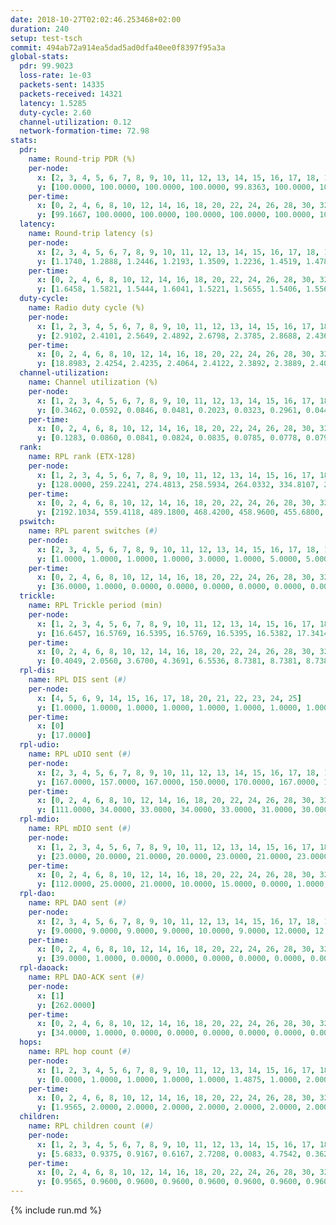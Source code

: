 ```yaml
---
date: 2018-10-27T02:02:46.253468+02:00
duration: 240
setup: test-tsch
commit: 494ab72a914ea5dad5ad0dfa40ee0f8397f95a3a
global-stats:
  pdr: 99.9023
  loss-rate: 1e-03
  packets-sent: 14335
  packets-received: 14321
  latency: 1.5285
  duty-cycle: 2.60
  channel-utilization: 0.12
  network-formation-time: 72.98
stats:
  pdr:
    name: Round-trip PDR (%)
    per-node:
      x: [2, 3, 4, 5, 6, 7, 8, 9, 10, 11, 12, 13, 14, 15, 16, 17, 18, 19, 20, 21, 22, 23, 24, 25]
      y: [100.0000, 100.0000, 100.0000, 100.0000, 99.8363, 100.0000, 100.0000, 99.8382, 100.0000, 100.0000, 99.6661, 100.0000, 100.0000, 100.0000, 100.0000, 99.3162, 99.8314, 99.8308, 100.0000, 100.0000, 100.0000, 99.6785, 99.8397, 99.8333]
    per-time:
      x: [0, 2, 4, 6, 8, 10, 12, 14, 16, 18, 20, 22, 24, 26, 28, 30, 32, 34, 36, 38, 40, 42, 44, 46, 48, 50, 52, 54, 56, 58, 60, 62, 64, 66, 68, 70, 72, 74, 76, 78, 80, 82, 84, 86, 88, 90, 92, 94, 96, 98, 100, 102, 104, 106, 108, 110, 112, 114, 116, 118, 120, 122, 124, 126, 128, 130, 132, 134, 136, 138, 140, 142, 144, 146, 148, 150, 152, 154, 156, 158, 160, 162, 164, 166, 168, 170, 172, 174, 176, 178, 180, 182, 184, 186, 188, 190, 192, 194, 196, 198, 200, 202, 204, 206, 208, 210, 212, 214, 216, 218, 220, 222, 224, 226, 228, 230, 232, 234, 236, 238, 240]
      y: [99.1667, 100.0000, 100.0000, 100.0000, 100.0000, 100.0000, 100.0000, 100.0000, 99.1667, 100.0000, 100.0000, 99.1736, 100.0000, 98.3333, 100.0000, 100.0000, 100.0000, 100.0000, 100.0000, 100.0000, 100.0000, 99.1597, 100.0000, 100.0000, 100.0000, 100.0000, 100.0000, 100.0000, 100.0000, 97.5000, 100.0000, 100.0000, 100.0000, 100.0000, 100.0000, 100.0000, 100.0000, 100.0000, 100.0000, 100.0000, 100.0000, 100.0000, 100.0000, 100.0000, 100.0000, 100.0000, 100.0000, 100.0000, 100.0000, 100.0000, 99.1667, 100.0000, 100.0000, 100.0000, 100.0000, 100.0000, 100.0000, 100.0000, 100.0000, 100.0000, 100.0000, 99.1667, 100.0000, 100.0000, 100.0000, 100.0000, 100.0000, 100.0000, 100.0000, 100.0000, 100.0000, 100.0000, 100.0000, 100.0000, 100.0000, 100.0000, 100.0000, 100.0000, 100.0000, 100.0000, 100.0000, 100.0000, 100.0000, 100.0000, 100.0000, 100.0000, 100.0000, 100.0000, 100.0000, 100.0000, 100.0000, 100.0000, 100.0000, 100.0000, 100.0000, 100.0000, 100.0000, 100.0000, 100.0000, 100.0000, 100.0000, 100.0000, 100.0000, 100.0000, 100.0000, 100.0000, 100.0000, 100.0000, 100.0000, 100.0000, 99.1667, 100.0000, 100.0000, 99.1667, 100.0000, 100.0000, 100.0000, 99.1667, 100.0000, 100.0000, null]
  latency:
    name: Round-trip latency (s)
    per-node:
      x: [2, 3, 4, 5, 6, 7, 8, 9, 10, 11, 12, 13, 14, 15, 16, 17, 18, 19, 20, 21, 22, 23, 24, 25]
      y: [1.1740, 1.2888, 1.2446, 1.2193, 1.3509, 1.2236, 1.4519, 1.4786, 1.4375, 1.6440, 1.3890, 1.4399, 1.6699, 1.4405, 1.4613, 1.6441, 1.6667, 1.7187, 1.6345, 1.7671, 1.7130, 1.8362, 1.8337, 1.8706]
    per-time:
      x: [0, 2, 4, 6, 8, 10, 12, 14, 16, 18, 20, 22, 24, 26, 28, 30, 32, 34, 36, 38, 40, 42, 44, 46, 48, 50, 52, 54, 56, 58, 60, 62, 64, 66, 68, 70, 72, 74, 76, 78, 80, 82, 84, 86, 88, 90, 92, 94, 96, 98, 100, 102, 104, 106, 108, 110, 112, 114, 116, 118, 120, 122, 124, 126, 128, 130, 132, 134, 136, 138, 140, 142, 144, 146, 148, 150, 152, 154, 156, 158, 160, 162, 164, 166, 168, 170, 172, 174, 176, 178, 180, 182, 184, 186, 188, 190, 192, 194, 196, 198, 200, 202, 204, 206, 208, 210, 212, 214, 216, 218, 220, 222, 224, 226, 228, 230, 232, 234, 236, 238, 240]
      y: [1.6458, 1.5821, 1.5444, 1.6041, 1.5221, 1.5655, 1.5406, 1.5564, 1.5760, 1.5997, 1.6190, 1.5523, 1.5685, 1.5968, 1.5236, 1.5790, 1.6046, 1.5829, 1.5650, 1.6034, 1.5919, 1.5899, 1.6202, 1.5991, 1.5785, 1.5920, 1.5472, 1.5566, 1.5610, 1.5678, 1.5414, 1.6086, 1.5610, 1.5057, 1.5970, 1.5673, 1.5462, 1.5222, 1.5775, 1.4981, 1.5352, 1.5096, 1.5055, 1.5668, 1.4994, 1.5273, 1.5450, 1.5063, 1.5009, 1.5337, 1.5336, 1.5823, 1.5204, 1.5430, 1.5627, 1.5621, 1.5400, 1.5654, 1.5515, 1.5447, 1.5222, 1.4798, 1.4716, 1.5336, 1.4812, 1.6044, 1.5385, 1.5445, 1.5416, 1.5519, 1.5351, 1.4883, 1.5905, 1.4886, 1.4922, 1.5204, 1.4666, 1.5110, 1.4534, 1.4611, 1.4555, 1.4876, 1.4754, 1.4927, 1.4902, 1.4737, 1.4747, 1.4849, 1.4825, 1.4997, 1.4744, 1.5262, 1.4839, 1.5065, 1.4905, 1.4765, 1.4994, 1.4921, 1.4792, 1.4479, 1.4866, 1.4757, 1.5438, 1.4931, 1.4977, 1.5014, 1.5154, 1.4797, 1.5093, 1.5203, 1.4708, 1.4793, 1.4696, 1.4581, 1.4530, 1.5306, 1.4657, 1.4720, 1.5179, 1.4910, null]
  duty-cycle:
    name: Radio duty cycle (%)
    per-node:
      x: [1, 2, 3, 4, 5, 6, 7, 8, 9, 10, 11, 12, 13, 14, 15, 16, 17, 18, 19, 20, 21, 22, 23, 24, 25]
      y: [2.9102, 2.4101, 2.5649, 2.4892, 2.6798, 2.3785, 2.8688, 2.4360, 2.4751, 2.4898, 2.4880, 2.3990, 2.5929, 2.4595, 2.6079, 2.5842, 2.4614, 2.5406, 2.4569, 2.4827, 2.4815, 2.6219, 2.4958, 2.4993, 2.4756]
    per-time:
      x: [0, 2, 4, 6, 8, 10, 12, 14, 16, 18, 20, 22, 24, 26, 28, 30, 32, 34, 36, 38, 40, 42, 44, 46, 48, 50, 52, 54, 56, 58, 60, 62, 64, 66, 68, 70, 72, 74, 76, 78, 80, 82, 84, 86, 88, 90, 92, 94, 96, 98, 100, 102, 104, 106, 108, 110, 112, 114, 116, 118, 120, 122, 124, 126, 128, 130, 132, 134, 136, 138, 140, 142, 144, 146, 148, 150, 152, 154, 156, 158, 160, 162, 164, 166, 168, 170, 172, 174, 176, 178, 180, 182, 184, 186, 188, 190, 192, 194, 196, 198, 200, 202, 204, 206, 208, 210, 212, 214, 216, 218, 220, 222, 224, 226, 228, 230, 232, 234, 236, 238]
      y: [18.8983, 2.4254, 2.4235, 2.4064, 2.4122, 2.3892, 2.3889, 2.4038, 2.3996, 2.4000, 2.4000, 2.4019, 2.3827, 2.4009, 2.4263, 2.3946, 2.3957, 2.3905, 2.3982, 2.3992, 2.3993, 2.3913, 2.4077, 2.4111, 2.4085, 2.4133, 2.4067, 2.4045, 2.3913, 2.4206, 2.3980, 2.3960, 2.4193, 2.3951, 2.3942, 2.4187, 2.3985, 2.4100, 2.3954, 2.4014, 2.3923, 2.4066, 2.4175, 2.4188, 2.4027, 2.3951, 2.4056, 2.3910, 2.4064, 2.4012, 2.7936, 2.9897, 2.6762, 2.7029, 2.4016, 2.3913, 2.4018, 2.4164, 2.4248, 2.4004, 2.3972, 2.3977, 2.3977, 2.3993, 2.3948, 2.3957, 2.4056, 2.3997, 2.4068, 2.3976, 2.3966, 2.4022, 2.4211, 2.4124, 2.4053, 2.3914, 2.4062, 2.4096, 2.3945, 2.3805, 2.3896, 2.3896, 2.4010, 2.4040, 2.3898, 2.4147, 2.3973, 2.3929, 2.3952, 2.3971, 2.4018, 2.4062, 2.4039, 2.3951, 2.4078, 2.3926, 2.3922, 2.3875, 2.4031, 2.3935, 2.4021, 2.3906, 2.4015, 2.4085, 2.3961, 2.4047, 2.3946, 2.4075, 2.3994, 2.3907, 2.3982, 2.4013, 2.3910, 2.3755, 2.3769, 2.3979, 2.4011, 2.3859, 2.4099, 2.4001]
  channel-utilization:
    name: Channel utilization (%)
    per-node:
      x: [1, 2, 3, 4, 5, 6, 7, 8, 9, 10, 11, 12, 13, 14, 15, 16, 17, 18, 19, 20, 21, 22, 23, 24, 25]
      y: [0.3462, 0.0592, 0.0846, 0.0481, 0.2023, 0.0323, 0.2961, 0.0442, 0.0342, 0.0352, 0.0360, 0.0332, 0.0940, 0.0356, 0.1219, 0.1174, 0.0365, 0.0947, 0.0350, 0.0515, 0.0333, 0.0450, 0.0314, 0.0315, 0.0309]
    per-time:
      x: [0, 2, 4, 6, 8, 10, 12, 14, 16, 18, 20, 22, 24, 26, 28, 30, 32, 34, 36, 38, 40, 42, 44, 46, 48, 50, 52, 54, 56, 58, 60, 62, 64, 66, 68, 70, 72, 74, 76, 78, 80, 82, 84, 86, 88, 90, 92, 94, 96, 98, 100, 102, 104, 106, 108, 110, 112, 114, 116, 118, 120, 122, 124, 126, 128, 130, 132, 134, 136, 138, 140, 142, 144, 146, 148, 150, 152, 154, 156, 158, 160, 162, 164, 166, 168, 170, 172, 174, 176, 178, 180, 182, 184, 186, 188, 190, 192, 194, 196, 198, 200, 202, 204, 206, 208, 210, 212, 214, 216, 218, 220, 222, 224, 226, 228, 230, 232, 234, 236, 238]
      y: [0.1283, 0.0860, 0.0841, 0.0824, 0.0835, 0.0785, 0.0778, 0.0791, 0.0807, 0.0835, 0.0818, 0.0825, 0.0755, 0.0864, 0.0945, 0.0807, 0.0801, 0.0773, 0.0834, 0.0831, 0.0825, 0.0789, 0.0867, 0.0865, 0.0815, 0.0830, 0.0869, 0.0810, 0.0796, 0.0911, 0.0812, 0.0782, 0.0884, 0.0791, 0.0777, 0.0891, 0.0827, 0.0875, 0.0840, 0.0825, 0.0784, 0.0840, 0.0857, 0.0897, 0.0823, 0.0794, 0.0844, 0.0734, 0.0836, 0.0825, 0.3171, 0.3597, 0.2036, 0.2172, 0.0826, 0.0787, 0.0837, 0.0901, 0.0882, 0.0811, 0.0811, 0.0792, 0.0802, 0.0789, 0.0800, 0.0794, 0.0832, 0.0800, 0.0824, 0.0796, 0.0803, 0.0800, 0.0884, 0.0886, 0.0838, 0.0771, 0.0815, 0.0811, 0.0782, 0.0725, 0.0773, 0.0765, 0.0827, 0.0819, 0.0760, 0.0851, 0.0800, 0.0762, 0.0773, 0.0793, 0.0816, 0.0811, 0.0812, 0.0774, 0.0828, 0.0773, 0.0778, 0.0754, 0.0790, 0.0792, 0.0810, 0.0780, 0.0811, 0.0827, 0.0758, 0.0839, 0.0791, 0.0844, 0.0819, 0.0774, 0.0799, 0.0798, 0.0766, 0.0709, 0.0721, 0.0825, 0.0810, 0.0764, 0.0853, 0.0804]
  rank:
    name: RPL rank (ETX-128)
    per-node:
      x: [1, 2, 3, 4, 5, 6, 7, 8, 9, 10, 11, 12, 13, 14, 15, 16, 17, 18, 19, 20, 21, 22, 23, 24, 25]
      y: [128.0000, 259.2241, 274.4813, 258.5934, 264.0332, 334.8107, 269.1792, 411.7673, 439.4245, 419.6504, 431.6434, 387.6320, 417.1926, 537.4816, 436.0782, 425.0123, 467.5347, 798.6016, 551.0571, 554.1111, 595.8636, 564.4122, 939.3468, 675.6098, 680.3563]
    per-time:
      x: [0, 2, 4, 6, 8, 10, 12, 14, 16, 18, 20, 22, 24, 26, 28, 30, 32, 34, 36, 38, 40, 42, 44, 46, 48, 50, 52, 54, 56, 58, 60, 62, 64, 66, 68, 70, 72, 74, 76, 78, 80, 82, 84, 86, 88, 90, 92, 94, 96, 98, 100, 102, 104, 106, 108, 110, 112, 114, 116, 118, 120, 122, 124, 126, 128, 130, 132, 134, 136, 138, 140, 142, 144, 146, 148, 150, 152, 154, 156, 158, 160, 162, 164, 166, 168, 170, 172, 174, 176, 178, 180, 182, 184, 186, 188, 190, 192, 194, 196, 198, 200, 202, 204, 206, 208, 210, 212, 214, 216, 218, 220, 222, 224, 226, 228, 230, 232, 234, 236, 238]
      y: [2192.1034, 559.4118, 489.1800, 468.4200, 458.9600, 455.6800, 450.9800, 470.3200, 461.5294, 472.0400, 467.6000, 465.6000, 461.9020, 472.5098, 488.3462, 474.6000, 469.0600, 470.4600, 468.6154, 457.4902, 456.6600, 458.3200, 472.1923, 464.6600, 445.9400, 444.6400, 443.4800, 442.5294, 439.9038, 440.0566, 453.0196, 451.3800, 446.2000, 448.2200, 448.4600, 450.3585, 441.3800, 445.0784, 442.9412, 441.8400, 437.0800, 433.6400, 434.0000, 434.2549, 432.8400, 429.8000, 422.3137, 424.5400, 423.8600, 421.1000, 421.5800, 299.6226, 288.0304, 272.5169, 320.3571, 427.8600, 424.2200, 429.6471, 436.0000, 433.3400, 433.1400, 431.8235, 430.1400, 429.5000, 428.7255, 423.8846, 423.8600, 419.2800, 419.2400, 421.8600, 421.9200, 422.7451, 428.2157, 431.6981, 423.8039, 420.8000, 422.1731, 417.5600, 418.9800, 427.1538, 417.9600, 419.2400, 428.3962, 433.0980, 425.1200, 421.0196, 421.5400, 420.9400, 419.0588, 420.5800, 424.9808, 429.4902, 431.0196, 423.9400, 425.8400, 426.4000, 426.1373, 426.3725, 424.5000, 421.9412, 420.3725, 421.4800, 420.9400, 422.7600, 428.5490, 425.0200, 428.0392, 422.2941, 428.9808, 424.0600, 428.7451, 433.2400, 426.9200, 424.7200, 431.1000, 432.4706, 431.8400, 428.5600, 432.8462, 423.3137]
  pswitch:
    name: RPL parent switches (#)
    per-node:
      x: [2, 3, 4, 5, 6, 7, 8, 9, 10, 11, 12, 13, 14, 15, 16, 17, 18, 19, 20, 21, 22, 23, 24, 25]
      y: [1.0000, 1.0000, 1.0000, 1.0000, 3.0000, 1.0000, 5.0000, 5.0000, 6.0000, 4.0000, 10.0000, 4.0000, 5.0000, 3.0000, 3.0000, 5.0000, 10.0000, 5.0000, 3.0000, 2.0000, 5.0000, 8.0000, 6.0000, 7.0000]
    per-time:
      x: [0, 2, 4, 6, 8, 10, 12, 14, 16, 18, 20, 22, 24, 26, 28, 30, 32, 34, 36, 38, 40, 42, 44, 46, 48, 50, 52, 54, 56, 58, 60, 62, 64, 66, 68, 70, 72, 74, 76, 78, 80, 82, 84, 86, 88, 90, 92, 94, 96, 98, 100, 102, 104, 106, 108, 110, 112, 114, 116, 118, 120, 122, 124, 126, 128, 130, 132, 134, 136, 138, 140, 142, 144, 146, 148, 150, 152, 154, 156, 158, 160, 162, 164, 166, 168, 170, 172, 174, 176, 178, 180, 182, 184, 186, 188, 190, 192, 194, 196, 198, 200, 202, 204, 206, 208, 210, 212, 214, 216, 218, 220, 222, 224, 226, 228, 230, 232, 234, 236, 238]
      y: [36.0000, 1.0000, 0.0000, 0.0000, 0.0000, 0.0000, 0.0000, 0.0000, 1.0000, 0.0000, 0.0000, 0.0000, 1.0000, 1.0000, 2.0000, 0.0000, 0.0000, 0.0000, 2.0000, 1.0000, 0.0000, 0.0000, 2.0000, 0.0000, 0.0000, 0.0000, 0.0000, 1.0000, 2.0000, 3.0000, 1.0000, 0.0000, 0.0000, 0.0000, 0.0000, 3.0000, 0.0000, 1.0000, 1.0000, 0.0000, 0.0000, 0.0000, 0.0000, 1.0000, 0.0000, 0.0000, 1.0000, 0.0000, 0.0000, 0.0000, 0.0000, 0.0000, 0.0000, 0.0000, 0.0000, 0.0000, 0.0000, 1.0000, 2.0000, 0.0000, 0.0000, 1.0000, 0.0000, 2.0000, 1.0000, 2.0000, 0.0000, 0.0000, 0.0000, 0.0000, 0.0000, 1.0000, 1.0000, 3.0000, 1.0000, 0.0000, 2.0000, 0.0000, 0.0000, 2.0000, 0.0000, 0.0000, 3.0000, 1.0000, 0.0000, 1.0000, 0.0000, 0.0000, 1.0000, 0.0000, 2.0000, 1.0000, 1.0000, 0.0000, 0.0000, 0.0000, 1.0000, 1.0000, 0.0000, 1.0000, 1.0000, 0.0000, 0.0000, 0.0000, 1.0000, 0.0000, 1.0000, 1.0000, 2.0000, 0.0000, 1.0000, 0.0000, 0.0000, 0.0000, 0.0000, 1.0000, 0.0000, 0.0000, 2.0000, 1.0000]
  trickle:
    name: RPL Trickle period (min)
    per-node:
      x: [1, 2, 3, 4, 5, 6, 7, 8, 9, 10, 11, 12, 13, 14, 15, 16, 17, 18, 19, 20, 21, 22, 23, 24, 25]
      y: [16.6457, 16.5769, 16.5395, 16.5769, 16.5395, 16.5382, 17.3414, 16.4038, 16.5459, 16.4784, 16.4727, 16.4028, 16.5510, 16.5453, 16.4798, 16.4674, 16.4748, 16.4289, 16.4768, 16.5017, 16.4548, 16.5384, 16.5497, 16.5422, 16.5460]
    per-time:
      x: [0, 2, 4, 6, 8, 10, 12, 14, 16, 18, 20, 22, 24, 26, 28, 30, 32, 34, 36, 38, 40, 42, 44, 46, 48, 50, 52, 54, 56, 58, 60, 62, 64, 66, 68, 70, 72, 74, 76, 78, 80, 82, 84, 86, 88, 90, 92, 94, 96, 98, 100, 102, 104, 106, 108, 110, 112, 114, 116, 118, 120, 122, 124, 126, 128, 130, 132, 134, 136, 138, 140, 142, 144, 146, 148, 150, 152, 154, 156, 158, 160, 162, 164, 166, 168, 170, 172, 174, 176, 178, 180, 182, 184, 186, 188, 190, 192, 194, 196, 198, 200, 202, 204, 206, 208, 210, 212, 214, 216, 218, 220, 222, 224, 226, 228, 230, 232, 234, 236, 238]
      y: [0.4049, 2.0560, 3.6700, 4.3691, 6.5536, 8.7381, 8.7381, 8.7381, 9.4235, 17.4763, 17.4763, 17.4763, 17.4763, 17.4763, 17.4763, 17.4763, 17.4763, 17.4763, 17.4763, 17.4763, 17.4763, 17.4763, 17.4763, 17.4763, 17.4763, 17.4763, 17.4763, 17.4763, 17.4763, 17.4763, 17.4763, 17.4763, 17.4763, 17.4763, 17.4763, 17.4763, 17.4763, 17.4763, 17.4763, 17.4763, 17.4763, 17.4763, 17.4763, 17.4763, 17.4763, 17.4763, 17.4763, 17.4763, 17.4763, 17.4763, 17.4763, 17.4763, 17.4763, 17.4763, 17.4763, 17.4763, 17.4763, 17.4763, 17.4763, 17.4763, 17.4763, 17.4763, 17.4763, 17.4763, 17.4763, 17.4763, 17.4763, 17.4763, 17.4763, 17.4763, 17.4763, 17.4763, 17.4763, 17.4763, 17.4763, 17.4763, 17.4763, 17.4763, 17.4763, 17.4763, 17.4763, 17.4763, 17.4763, 17.4763, 17.4763, 17.4763, 17.4763, 17.4763, 17.4763, 17.4763, 17.4763, 17.4763, 17.4763, 17.4763, 17.4763, 17.4763, 17.4763, 17.4763, 17.4763, 17.4763, 17.4763, 17.4763, 17.4763, 17.4763, 17.4763, 17.4763, 17.4763, 17.4763, 17.4763, 17.4763, 17.4763, 17.4763, 17.4763, 17.4763, 17.4763, 17.4763, 17.4763, 17.4763, 17.4763, 17.4763]
  rpl-dis:
    name: RPL DIS sent (#)
    per-node:
      x: [4, 5, 6, 9, 14, 15, 16, 17, 18, 20, 21, 22, 23, 24, 25]
      y: [1.0000, 1.0000, 1.0000, 1.0000, 1.0000, 1.0000, 1.0000, 1.0000, 1.0000, 1.0000, 1.0000, 1.0000, 2.0000, 2.0000, 1.0000]
    per-time:
      x: [0]
      y: [17.0000]
  rpl-udio:
    name: RPL uDIO sent (#)
    per-node:
      x: [2, 3, 4, 5, 6, 7, 8, 9, 10, 11, 12, 13, 14, 15, 16, 17, 18, 19, 20, 21, 22, 23, 24, 25]
      y: [167.0000, 157.0000, 167.0000, 150.0000, 170.0000, 167.0000, 170.0000, 164.0000, 161.0000, 170.0000, 169.0000, 160.0000, 164.0000, 163.0000, 155.0000, 167.0000, 168.0000, 168.0000, 173.0000, 171.0000, 166.0000, 164.0000, 169.0000, 160.0000]
    per-time:
      x: [0, 2, 4, 6, 8, 10, 12, 14, 16, 18, 20, 22, 24, 26, 28, 30, 32, 34, 36, 38, 40, 42, 44, 46, 48, 50, 52, 54, 56, 58, 60, 62, 64, 66, 68, 70, 72, 74, 76, 78, 80, 82, 84, 86, 88, 90, 92, 94, 96, 98, 100, 102, 104, 106, 108, 110, 112, 114, 116, 118, 120, 122, 124, 126, 128, 130, 132, 134, 136, 138, 140, 142, 144, 146, 148, 150, 152, 154, 156, 158, 160, 162, 164, 166, 168, 170, 172, 174, 176, 178, 180, 182, 184, 186, 188, 190, 192, 194, 196, 198, 200, 202, 204, 206, 208, 210, 212, 214, 216, 218, 220, 222, 224, 226, 228, 230, 232, 234, 236, 238, 240]
      y: [111.0000, 34.0000, 33.0000, 34.0000, 33.0000, 31.0000, 30.0000, 34.0000, 35.0000, 32.0000, 34.0000, 30.0000, 31.0000, 35.0000, 27.0000, 33.0000, 30.0000, 34.0000, 33.0000, 36.0000, 33.0000, 32.0000, 40.0000, 30.0000, 35.0000, 31.0000, 34.0000, 30.0000, 31.0000, 30.0000, 36.0000, 35.0000, 35.0000, 32.0000, 27.0000, 34.0000, 29.0000, 39.0000, 31.0000, 30.0000, 35.0000, 34.0000, 33.0000, 31.0000, 32.0000, 30.0000, 32.0000, 36.0000, 32.0000, 33.0000, 31.0000, 43.0000, 28.0000, 31.0000, 32.0000, 31.0000, 32.0000, 34.0000, 33.0000, 31.0000, 35.0000, 34.0000, 34.0000, 32.0000, 31.0000, 31.0000, 30.0000, 30.0000, 35.0000, 27.0000, 34.0000, 33.0000, 32.0000, 32.0000, 31.0000, 34.0000, 30.0000, 30.0000, 36.0000, 32.0000, 31.0000, 36.0000, 35.0000, 32.0000, 28.0000, 35.0000, 33.0000, 28.0000, 35.0000, 33.0000, 29.0000, 34.0000, 33.0000, 31.0000, 34.0000, 31.0000, 31.0000, 34.0000, 30.0000, 33.0000, 31.0000, 33.0000, 33.0000, 32.0000, 25.0000, 31.0000, 32.0000, 33.0000, 32.0000, 32.0000, 28.0000, 36.0000, 33.0000, 31.0000, 32.0000, 31.0000, 31.0000, 32.0000, 31.0000, 31.0000, 3.0000]
  rpl-mdio:
    name: RPL mDIO sent (#)
    per-node:
      x: [1, 2, 3, 4, 5, 6, 7, 8, 9, 10, 11, 12, 13, 14, 15, 16, 17, 18, 19, 20, 21, 22, 23, 24, 25]
      y: [23.0000, 20.0000, 21.0000, 20.0000, 23.0000, 21.0000, 23.0000, 21.0000, 21.0000, 21.0000, 21.0000, 20.0000, 21.0000, 20.0000, 21.0000, 21.0000, 20.0000, 21.0000, 20.0000, 20.0000, 21.0000, 20.0000, 20.0000, 20.0000, 20.0000]
    per-time:
      x: [0, 2, 4, 6, 8, 10, 12, 14, 16, 18, 20, 22, 24, 26, 28, 30, 32, 34, 36, 38, 40, 42, 44, 46, 48, 50, 52, 54, 56, 58, 60, 62, 64, 66, 68, 70, 72, 74, 76, 78, 80, 82, 84, 86, 88, 90, 92, 94, 96, 98, 100, 102, 104, 106, 108, 110, 112, 114, 116, 118, 120, 122, 124, 126, 128, 130, 132, 134, 136, 138, 140, 142, 144, 146, 148, 150, 152, 154, 156, 158, 160, 162, 164, 166, 168, 170, 172, 174, 176, 178, 180, 182, 184, 186, 188, 190, 192, 194, 196, 198, 200, 202, 204, 206, 208, 210, 212, 214, 216, 218, 220, 222, 224, 226, 228, 230, 232, 234, 236, 238, 240]
      y: [112.0000, 25.0000, 21.0000, 10.0000, 15.0000, 0.0000, 1.0000, 10.0000, 12.0000, 2.0000, 0.0000, 0.0000, 0.0000, 3.0000, 7.0000, 5.0000, 8.0000, 2.0000, 0.0000, 0.0000, 0.0000, 0.0000, 2.0000, 8.0000, 5.0000, 7.0000, 3.0000, 0.0000, 0.0000, 0.0000, 2.0000, 8.0000, 7.0000, 4.0000, 4.0000, 0.0000, 0.0000, 0.0000, 0.0000, 4.0000, 4.0000, 8.0000, 6.0000, 3.0000, 0.0000, 0.0000, 0.0000, 0.0000, 6.0000, 2.0000, 4.0000, 8.0000, 5.0000, 0.0000, 0.0000, 0.0000, 0.0000, 2.0000, 7.0000, 5.0000, 8.0000, 3.0000, 0.0000, 0.0000, 0.0000, 1.0000, 3.0000, 8.0000, 10.0000, 3.0000, 0.0000, 0.0000, 0.0000, 0.0000, 2.0000, 7.0000, 4.0000, 8.0000, 4.0000, 0.0000, 0.0000, 0.0000, 0.0000, 4.0000, 5.0000, 5.0000, 7.0000, 4.0000, 0.0000, 0.0000, 0.0000, 0.0000, 7.0000, 6.0000, 6.0000, 6.0000, 0.0000, 0.0000, 0.0000, 0.0000, 1.0000, 4.0000, 5.0000, 11.0000, 4.0000, 0.0000, 0.0000, 0.0000, 0.0000, 2.0000, 5.0000, 8.0000, 6.0000, 4.0000, 0.0000, 0.0000, 0.0000, 0.0000, 6.0000, 5.0000, 1.0000]
  rpl-dao:
    name: RPL DAO sent (#)
    per-node:
      x: [2, 3, 4, 5, 6, 7, 8, 9, 10, 11, 12, 13, 14, 15, 16, 17, 18, 19, 20, 21, 22, 23, 24, 25]
      y: [9.0000, 9.0000, 9.0000, 9.0000, 10.0000, 9.0000, 12.0000, 12.0000, 11.0000, 12.0000, 16.0000, 10.0000, 11.0000, 11.0000, 11.0000, 13.0000, 14.0000, 12.0000, 10.0000, 12.0000, 12.0000, 13.0000, 13.0000, 11.0000]
    per-time:
      x: [0, 2, 4, 6, 8, 10, 12, 14, 16, 18, 20, 22, 24, 26, 28, 30, 32, 34, 36, 38, 40, 42, 44, 46, 48, 50, 52, 54, 56, 58, 60, 62, 64, 66, 68, 70, 72, 74, 76, 78, 80, 82, 84, 86, 88, 90, 92, 94, 96, 98, 100, 102, 104, 106, 108, 110, 112, 114, 116, 118, 120, 122, 124, 126, 128, 130, 132, 134, 136, 138, 140, 142, 144, 146, 148, 150, 152, 154, 156, 158, 160, 162, 164, 166, 168, 170, 172, 174, 176, 178, 180, 182, 184, 186, 188, 190, 192, 194, 196, 198, 200, 202, 204, 206, 208, 210, 212, 214, 216, 218, 220, 222, 224, 226, 228, 230, 232, 234, 236, 238]
      y: [39.0000, 1.0000, 0.0000, 0.0000, 0.0000, 0.0000, 0.0000, 0.0000, 1.0000, 0.0000, 0.0000, 0.0000, 1.0000, 1.0000, 25.0000, 1.0000, 0.0000, 0.0000, 2.0000, 1.0000, 0.0000, 0.0000, 3.0000, 0.0000, 0.0000, 0.0000, 0.0000, 1.0000, 13.0000, 9.0000, 1.0000, 0.0000, 0.0000, 1.0000, 0.0000, 3.0000, 0.0000, 2.0000, 1.0000, 0.0000, 0.0000, 0.0000, 7.0000, 11.0000, 0.0000, 0.0000, 1.0000, 1.0000, 0.0000, 2.0000, 0.0000, 2.0000, 2.0000, 0.0000, 0.0000, 0.0000, 4.0000, 11.0000, 4.0000, 0.0000, 1.0000, 2.0000, 0.0000, 3.0000, 1.0000, 4.0000, 0.0000, 0.0000, 0.0000, 0.0000, 0.0000, 7.0000, 9.0000, 3.0000, 2.0000, 0.0000, 4.0000, 1.0000, 0.0000, 3.0000, 1.0000, 0.0000, 3.0000, 1.0000, 0.0000, 6.0000, 4.0000, 1.0000, 3.0000, 0.0000, 6.0000, 1.0000, 1.0000, 1.0000, 2.0000, 0.0000, 2.0000, 2.0000, 0.0000, 3.0000, 5.0000, 2.0000, 1.0000, 1.0000, 2.0000, 4.0000, 1.0000, 1.0000, 4.0000, 0.0000, 1.0000, 2.0000, 0.0000, 1.0000, 5.0000, 3.0000, 1.0000, 1.0000, 3.0000, 5.0000]
  rpl-daoack:
    name: RPL DAO-ACK sent (#)
    per-node:
      x: [1]
      y: [262.0000]
    per-time:
      x: [0, 2, 4, 6, 8, 10, 12, 14, 16, 18, 20, 22, 24, 26, 28, 30, 32, 34, 36, 38, 40, 42, 44, 46, 48, 50, 52, 54, 56, 58, 60, 62, 64, 66, 68, 70, 72, 74, 76, 78, 80, 82, 84, 86, 88, 90, 92, 94, 96, 98, 100, 102, 104, 106, 108, 110, 112, 114, 116, 118, 120, 122, 124, 126, 128, 130, 132, 134, 136, 138, 140, 142, 144, 146, 148, 150, 152, 154, 156, 158, 160, 162, 164, 166, 168, 170, 172, 174, 176, 178, 180, 182, 184, 186, 188, 190, 192, 194, 196, 198, 200, 202, 204, 206, 208, 210, 212, 214, 216, 218, 220, 222, 224, 226, 228, 230, 232, 234, 236, 238]
      y: [34.0000, 1.0000, 0.0000, 0.0000, 0.0000, 0.0000, 0.0000, 0.0000, 1.0000, 0.0000, 0.0000, 0.0000, 1.0000, 1.0000, 23.0000, 1.0000, 0.0000, 0.0000, 2.0000, 1.0000, 0.0000, 0.0000, 3.0000, 0.0000, 0.0000, 0.0000, 0.0000, 1.0000, 13.0000, 8.0000, 1.0000, 0.0000, 0.0000, 1.0000, 0.0000, 3.0000, 0.0000, 2.0000, 1.0000, 0.0000, 0.0000, 0.0000, 7.0000, 11.0000, 0.0000, 0.0000, 1.0000, 1.0000, 0.0000, 2.0000, 0.0000, 2.0000, 2.0000, 0.0000, 0.0000, 0.0000, 4.0000, 11.0000, 4.0000, 0.0000, 1.0000, 2.0000, 0.0000, 3.0000, 1.0000, 4.0000, 0.0000, 0.0000, 0.0000, 0.0000, 0.0000, 7.0000, 9.0000, 3.0000, 2.0000, 0.0000, 4.0000, 1.0000, 0.0000, 3.0000, 1.0000, 0.0000, 3.0000, 1.0000, 0.0000, 6.0000, 4.0000, 1.0000, 3.0000, 0.0000, 5.0000, 1.0000, 1.0000, 1.0000, 2.0000, 0.0000, 2.0000, 2.0000, 0.0000, 3.0000, 5.0000, 2.0000, 1.0000, 1.0000, 2.0000, 4.0000, 1.0000, 1.0000, 4.0000, 0.0000, 1.0000, 2.0000, 0.0000, 1.0000, 5.0000, 3.0000, 1.0000, 1.0000, 3.0000, 5.0000]
  hops:
    name: RPL hop count (#)
    per-node:
      x: [1, 2, 3, 4, 5, 6, 7, 8, 9, 10, 11, 12, 13, 14, 15, 16, 17, 18, 19, 20, 21, 22, 23, 24, 25]
      y: [0.0000, 1.0000, 1.0000, 1.0000, 1.0000, 1.4875, 1.0000, 2.0000, 2.0708, 2.0000, 2.1000, 1.8292, 2.0000, 2.4375, 2.0000, 2.0042, 2.0000, 2.7500, 3.0000, 3.0000, 3.0000, 3.0000, 3.7531, 3.8410, 3.8954]
    per-time:
      x: [0, 2, 4, 6, 8, 10, 12, 14, 16, 18, 20, 22, 24, 26, 28, 30, 32, 34, 36, 38, 40, 42, 44, 46, 48, 50, 52, 54, 56, 58, 60, 62, 64, 66, 68, 70, 72, 74, 76, 78, 80, 82, 84, 86, 88, 90, 92, 94, 96, 98, 100, 102, 104, 106, 108, 110, 112, 114, 116, 118, 120, 122, 124, 126, 128, 130, 132, 134, 136, 138, 140, 142, 144, 146, 148, 150, 152, 154, 156, 158, 160, 162, 164, 166, 168, 170, 172, 174, 176, 178, 180, 182, 184, 186, 188, 190, 192, 194, 196, 198, 200, 202, 204, 206, 208, 210, 212, 214, 216, 218, 220, 222, 224, 226, 228, 230, 232, 234, 236, 238]
      y: [1.9565, 2.0000, 2.0000, 2.0000, 2.0000, 2.0000, 2.0000, 2.0000, 2.0000, 2.0000, 2.0000, 2.0000, 2.0400, 2.0400, 2.0400, 2.0400, 2.0400, 2.0400, 2.0600, 2.1000, 2.1200, 2.1200, 2.1200, 2.1200, 2.1200, 2.1200, 2.1200, 2.1200, 2.0800, 2.0000, 2.1600, 2.1600, 2.1600, 2.1600, 2.1600, 2.2400, 2.2400, 2.2400, 2.2400, 2.2400, 2.2400, 2.2400, 2.2400, 2.2400, 2.2400, 2.2400, 2.2200, 2.2000, 2.2000, 2.2000, 2.2000, 2.2000, 2.2000, 2.2000, 2.2000, 2.2000, 2.2000, 2.2000, 2.1800, 2.1600, 2.1600, 2.1600, 2.1600, 2.1600, 2.1600, 2.1600, 2.1600, 2.1600, 2.1600, 2.1600, 2.1600, 2.1600, 2.1600, 2.1600, 2.1400, 2.1200, 2.1200, 2.1200, 2.1200, 2.1200, 2.1200, 2.1200, 2.1200, 2.1200, 2.1200, 2.1200, 2.1200, 2.1200, 2.1200, 2.1200, 2.1200, 2.1200, 2.1200, 2.1200, 2.1200, 2.1200, 2.1200, 2.1200, 2.1200, 2.1000, 2.0800, 2.0800, 2.0800, 2.0800, 2.0800, 2.0800, 2.0800, 2.1200, 2.1200, 2.1200, 2.1200, 2.1200, 2.1200, 2.1200, 2.1200, 2.1200, 2.1200, 2.1200, 2.1200, 2.1200]
  children:
    name: RPL children count (#)
    per-node:
      x: [1, 2, 3, 4, 5, 6, 7, 8, 9, 10, 11, 12, 13, 14, 15, 16, 17, 18, 19, 20, 21, 22, 23, 24, 25]
      y: [5.6833, 0.9375, 0.9167, 0.6167, 2.7208, 0.0083, 4.7542, 0.3625, 0.0000, 0.0958, 0.1458, 0.0083, 1.0458, 0.0000, 2.0292, 1.6667, 0.0042, 1.7917, 0.0917, 0.7000, 0.0000, 0.4059, 0.0000, 0.0000, 0.0000]
    per-time:
      x: [0, 2, 4, 6, 8, 10, 12, 14, 16, 18, 20, 22, 24, 26, 28, 30, 32, 34, 36, 38, 40, 42, 44, 46, 48, 50, 52, 54, 56, 58, 60, 62, 64, 66, 68, 70, 72, 74, 76, 78, 80, 82, 84, 86, 88, 90, 92, 94, 96, 98, 100, 102, 104, 106, 108, 110, 112, 114, 116, 118, 120, 122, 124, 126, 128, 130, 132, 134, 136, 138, 140, 142, 144, 146, 148, 150, 152, 154, 156, 158, 160, 162, 164, 166, 168, 170, 172, 174, 176, 178, 180, 182, 184, 186, 188, 190, 192, 194, 196, 198, 200, 202, 204, 206, 208, 210, 212, 214, 216, 218, 220, 222, 224, 226, 228, 230, 232, 234, 236, 238]
      y: [0.9565, 0.9600, 0.9600, 0.9600, 0.9600, 0.9600, 0.9600, 0.9600, 0.9600, 0.9600, 0.9600, 0.9600, 0.9600, 0.9600, 0.9600, 0.9600, 0.9600, 0.9600, 0.9600, 0.9600, 0.9600, 0.9600, 0.9600, 0.9600, 0.9600, 0.9600, 0.9600, 0.9600, 0.9600, 0.9600, 0.9600, 0.9600, 0.9600, 0.9600, 0.9600, 0.9600, 0.9600, 0.9600, 0.9600, 0.9600, 0.9600, 0.9600, 0.9600, 0.9600, 0.9600, 0.9600, 0.9600, 0.9600, 0.9600, 0.9600, 0.9600, 0.9600, 0.9600, 0.9600, 0.9600, 0.9600, 0.9600, 0.9600, 0.9600, 0.9600, 0.9600, 0.9600, 0.9600, 0.9600, 0.9600, 0.9600, 0.9600, 0.9600, 0.9600, 0.9600, 0.9600, 0.9600, 0.9600, 0.9600, 0.9600, 0.9600, 0.9600, 0.9600, 0.9600, 0.9600, 0.9600, 0.9600, 0.9600, 0.9600, 0.9600, 0.9600, 0.9600, 0.9600, 0.9600, 0.9600, 0.9600, 0.9600, 0.9600, 0.9600, 0.9600, 0.9600, 0.9600, 0.9600, 0.9600, 0.9600, 0.9600, 0.9600, 0.9600, 0.9600, 0.9600, 0.9600, 0.9600, 0.9600, 0.9600, 0.9600, 0.9600, 0.9600, 0.9600, 0.9600, 0.9600, 0.9600, 0.9600, 0.9600, 0.9600, 0.9600]
---
```


{% include run.md %}
